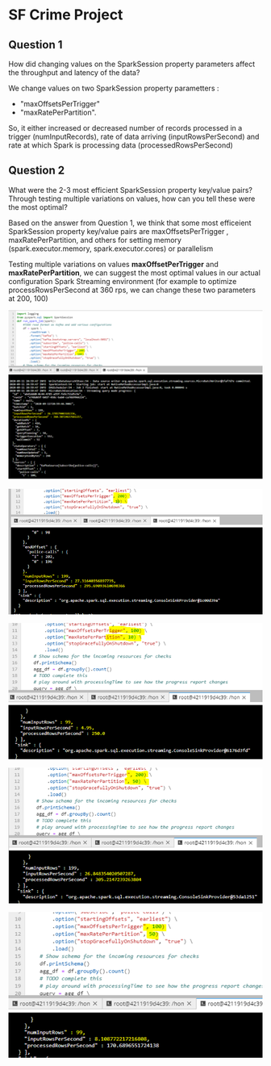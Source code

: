 # SF Crime Project


## Question 1

How did changing values on the SparkSession property parameters affect the throughput and latency of the data?

We change values on two SparkSession property parametters : 
 * "maxOffsetsPerTrigger"
 * "maxRatePerPartition". 
 
So, it either increased or decreased number of records processed in a trigger (numInputRecords), 
rate of data arriving (inputRowsPerSecond) and rate at which Spark is processing data (processedRowsPerSecond)



## Question 2
What were the 2-3 most efficient SparkSession property key/value pairs? Through testing multiple variations on values, how can you tell these were the most optimal?

Based on the answer from Question 1, we think that some most efficeient SparkSession property key/value pairs are maxOffsetsPerTrigger , maxRatePerPartition, and others for setting memory (spark.executor.memory, spark.executor.cores) or parallelism 

Testing multiple variations on values **maxOffsetPerTrigger** and **maxRatePerPartition**, we can suggest the most optimal values in our actual configuration Spark Streaming environment (for example to optimize processRowsPerSecond at 360 rps, we can change these two parameters at 200, 100)

![alt text](question-capture-image/ChangeSparkOptionProcessPerSecond200-100.PNG)

![alt text](question-capture-image/ChangeSparkOptionProcessPerSecond200-10.PNG)

![alt text](question-capture-image/ChangeSparkOptionProcessPerSecond100-10.PNG)

![alt text](question-capture-image/ChangeSparkOptionProcessPerSecond200-50.PNG)

![alt text](question-capture-image/ChangeSparkOptionProcessPerSecond100-50.PNG)

